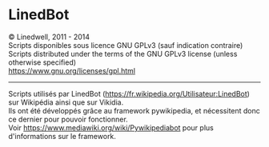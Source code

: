 LinedBot
========
© Linedwell, 2011 - 2014<br />
Scripts disponibles sous licence GNU GPLv3 (sauf indication contraire)<br />
Scripts distributed under the terms of the GNU GPLv3 license (unless otherwise specified)<br />
https://www.gnu.org/licenses/gpl.html

---------
Scripts utilisés par LinedBot (https://fr.wikipedia.org/Utilisateur:LinedBot) sur Wikipédia ainsi que sur Vikidia.<br />
Ils ont été développés grâce au framework pywikipedia, et nécessitent donc ce dernier pour pouvoir fonctionner.<br />
Voir https://www.mediawiki.org/wiki/Pywikipediabot pour plus d'informations sur le framework.
